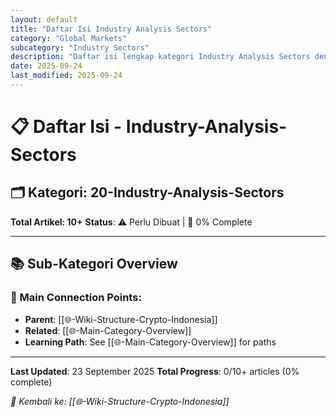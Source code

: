 ```yaml
---
layout: default
title: "Daftar Isi Industry Analysis Sectors"
category: "Global Markets"
subcategory: "Industry Sectors"
description: "Daftar isi lengkap kategori Industry Analysis Sectors dengan 10+ artikel tentang analisis sektor industri"
date: 2025-09-24
last_modified: 2025-09-24
---
```


# 📋 Daftar Isi - Industry-Analysis-Sectors

## 🗂️ Kategori: 20-Industry-Analysis-Sectors

**Total Artikel: 10+**
**Status**: ⚠️ Perlu Dibuat | 🔄 0% Complete

---

## 📚 Sub-Kategori Overview

### **🔗 Main Connection Points**:
- **Parent**: [[🌐-Wiki-Structure-Crypto-Indonesia]]
- **Related**: [[🌐-Main-Category-Overview]]
- **Learning Path**: See [[🌐-Main-Category-Overview]] for paths

---

**Last Updated**: 23 September 2025
**Total Progress**: 0/10+ articles (0% complete)

*🔗 Kembali ke: [[🌐-Wiki-Structure-Crypto-Indonesia]]*
